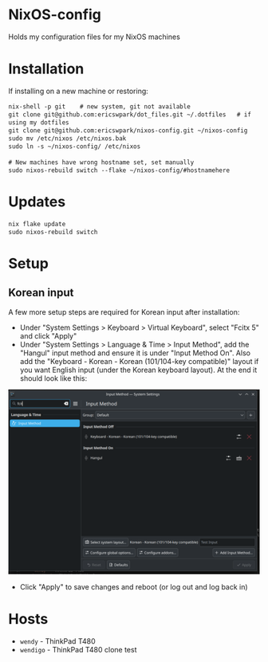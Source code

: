 # NixOS-config

Holds my configuration files for my NixOS machines


# Installation

If installing on a new machine or restoring:

```
nix-shell -p git    # new system, git not available
git clone git@github.com:ericswpark/dot_files.git ~/.dotfiles   # if using my dotfiles
git clone git@github.com:ericswpark/nixos-config.git ~/nixos-config
sudo mv /etc/nixos /etc/nixos.bak
sudo ln -s ~/nixos-config/ /etc/nixos

# New machines have wrong hostname set, set manually
sudo nixos-rebuild switch --flake ~/nixos-config/#hostnamehere
```

# Updates

```
nix flake update
sudo nixos-rebuild switch
```

# Setup

## Korean input

A few more setup steps are required for Korean input after installation:

- Under "System Settings > Keyboard > Virtual Keyboard", select "Fcitx 5" and click "Apply"
- Under "System Settings > Language & Time > Input Method", add the "Hangul" input method and ensure it is under "Input Method On". Also add the "Keyboard - Korean - Korean (101/104-key compatible)" layout if you want English input (under the Korean keyboard layout). At the end it should look like this:

![Plasma System Settings Input Method configuration ](images/korean-input-kde-plasma-system-settings-input-method.png)

- Click "Apply" to save changes and reboot (or log out and log back in)

# Hosts

- `wendy` - ThinkPad T480
- `wendigo` - ThinkPad T480 clone test
